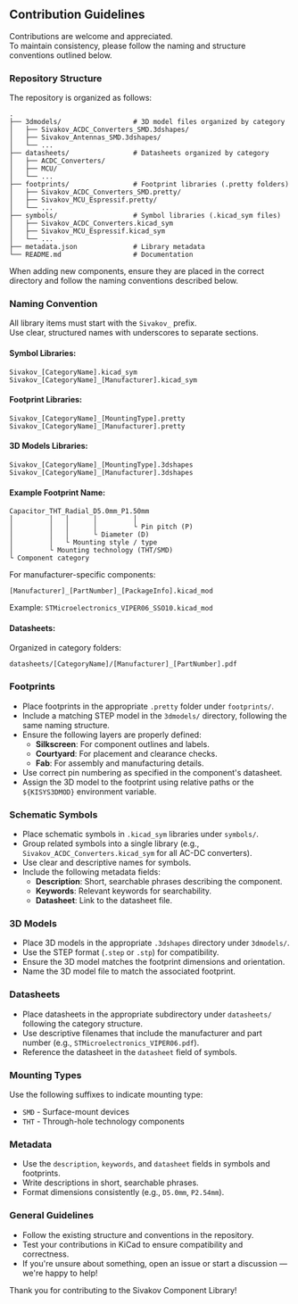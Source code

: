 ## Contribution Guidelines

Contributions are welcome and appreciated.  
To maintain consistency, please follow the naming and structure conventions outlined below.

### Repository Structure

The repository is organized as follows:

```
.
├── 3dmodels/                  # 3D model files organized by category
│   ├── Sivakov_ACDC_Converters_SMD.3dshapes/
│   ├── Sivakov_Antennas_SMD.3dshapes/
│   └── ...
├── datasheets/                # Datasheets organized by category
│   ├── ACDC_Converters/
│   ├── MCU/
│   └── ...
├── footprints/                # Footprint libraries (.pretty folders)
│   ├── Sivakov_ACDC_Converters_SMD.pretty/
│   ├── Sivakov_MCU_Espressif.pretty/
│   └── ...
├── symbols/                   # Symbol libraries (.kicad_sym files)
│   ├── Sivakov_ACDC_Converters.kicad_sym
│   ├── Sivakov_MCU_Espressif.kicad_sym
│   └── ...
├── metadata.json              # Library metadata
└── README.md                  # Documentation
```

When adding new components, ensure they are placed in the correct directory and follow the naming conventions described below.

### Naming Convention

All library items must start with the `Sivakov_` prefix.  
Use clear, structured names with underscores to separate sections.

#### Symbol Libraries:
```
Sivakov_[CategoryName].kicad_sym
Sivakov_[CategoryName]_[Manufacturer].kicad_sym
```

#### Footprint Libraries:
```
Sivakov_[CategoryName]_[MountingType].pretty
Sivakov_[CategoryName]_[Manufacturer].pretty
```

#### 3D Models Libraries:
```
Sivakov_[CategoryName]_[MountingType].3dshapes
Sivakov_[CategoryName]_[Manufacturer].3dshapes
```

#### Example Footprint Name:
```
Capacitor_THT_Radial_D5.0mm_P1.50mm
│         │   │      │         │
│         │   │      │         └ Pin pitch (P)
│         │   │      └ Diameter (D)
│         │   └ Mounting style / type
│         └ Mounting technology (THT/SMD)
└ Component category
```

For manufacturer-specific components:
```
[Manufacturer]_[PartNumber]_[PackageInfo].kicad_mod
```
Example: `STMicroelectronics_VIPER06_SSO10.kicad_mod`

#### Datasheets:
Organized in category folders:
```
datasheets/[CategoryName]/[Manufacturer]_[PartNumber].pdf
```

### Footprints

- Place footprints in the appropriate `.pretty` folder under `footprints/`.
- Include a matching STEP model in the `3dmodels/` directory, following the same naming structure.
- Ensure the following layers are properly defined:
  - **Silkscreen**: For component outlines and labels.
  - **Courtyard**: For placement and clearance checks.
  - **Fab**: For assembly and manufacturing details.
- Use correct pin numbering as specified in the component's datasheet.
- Assign the 3D model to the footprint using relative paths or the `${KISYS3DMOD}` environment variable.

### Schematic Symbols

- Place schematic symbols in `.kicad_sym` libraries under `symbols/`.
- Group related symbols into a single library (e.g., `Sivakov_ACDC_Converters.kicad_sym` for all AC-DC converters).
- Use clear and descriptive names for symbols.
- Include the following metadata fields:
  - **Description**: Short, searchable phrases describing the component.
  - **Keywords**: Relevant keywords for searchability.
  - **Datasheet**: Link to the datasheet file.

### 3D Models

- Place 3D models in the appropriate `.3dshapes` directory under `3dmodels/`.
- Use the STEP format (`.step` or `.stp`) for compatibility.
- Ensure the 3D model matches the footprint dimensions and orientation.
- Name the 3D model file to match the associated footprint.

### Datasheets

- Place datasheets in the appropriate subdirectory under `datasheets/` following the category structure.
- Use descriptive filenames that include the manufacturer and part number (e.g., `STMicroelectronics_VIPER06.pdf`).
- Reference the datasheet in the `datasheet` field of symbols.



### Mounting Types

Use the following suffixes to indicate mounting type:

- `SMD` - Surface-mount devices
- `THT` - Through-hole technology components

### Metadata

- Use the `description`, `keywords`, and `datasheet` fields in symbols and footprints.
- Write descriptions in short, searchable phrases.
- Format dimensions consistently (e.g., `D5.0mm`, `P2.54mm`).

### General Guidelines

- Follow the existing structure and conventions in the repository.
- Test your contributions in KiCad to ensure compatibility and correctness.
- If you're unsure about something, open an issue or start a discussion — we're happy to help!

Thank you for contributing to the Sivakov Component Library!